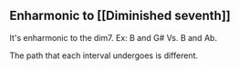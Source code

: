 ## Enharmonic to [[Diminished seventh]]

It's enharmonic to the dim7. Ex: B and G# Vs. B and Ab.

The path that each interval undergoes is different. 